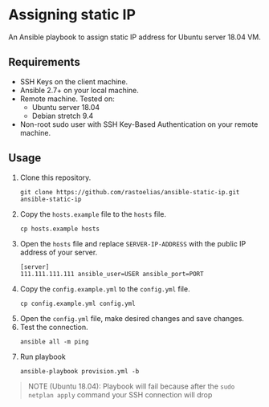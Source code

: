 # Assigning static IP
An Ansible playbook to assign static IP address for Ubuntu server 18.04 VM.

## Requirements
* SSH Keys on the client machine.
* Ansible 2.7+ on your local machine.
* Remote machine. Tested on:
    * Ubuntu server 18.04
    * Debian stretch 9.4
* Non-root sudo user with SSH Key-Based Authentication on your remote machine.

## Usage
1. Clone this repository.
    ```
    git clone https://github.com/rastoelias/ansible-static-ip.git ansible-static-ip
    ```
2. Copy the `hosts.example` file to the `hosts` file.
    ```
    cp hosts.example hosts
    ```
3. Open the `hosts` file and replace `SERVER-IP-ADDRESS` with the public IP address of your server.
    ```
    [server]
    111.111.111.111 ansible_user=USER ansible_port=PORT
    ```
4. Copy the `config.example.yml` to the `config.yml` file.
    ```
    cp config.example.yml config.yml
    ```
5. Open the `config.yml` file, make desired changes and save changes.
6. Test the connection.
    ```
    ansible all -m ping
    ```
6. Run playbook
    ```
    ansible-playbook provision.yml -b
    ```

> NOTE (Ubuntu 18.04): Playbook will fail because after the `sudo netplan apply` command your SSH connection will drop
